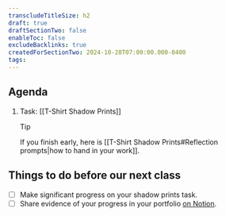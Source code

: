 ```yaml
---
transcludeTitleSize: h2
draft: true
draftSectionTwo: false
enableToc: false
excludeBacklinks: true
createdForSectionTwo: 2024-10-28T07:00:00.000-0400
tags:
---
```

## Agenda
1. Task: [[T-Shirt Shadow Prints]]
	> [!TIP]
	> 
	> If you finish early, here is [[T-Shirt Shadow Prints#Reflection prompts|how to hand in your work]].
## Things to do before our next class
- [ ] Make significant progress on your shadow prints task.
- [ ] Share evidence of your progress in your portfolio [on Notion](https://notion.so).
